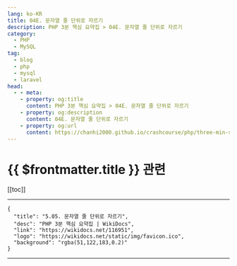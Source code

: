 ```yaml
---
lang: ko-KR
title: 04E. 문자열 줄 단위로 자르기
description: PHP 3분 핵심 요약집 > 04E. 문자열 줄 단위로 자르기
category: 
  - PHP
  - MySQL
tag: 
  - blog
  - php
  - mysql
  - laravel
head:
  - - meta:
    - property: og:title
      content: PHP 3분 핵심 요약집 > 04E. 문자열 줄 단위로 자르기
    - property: og:description
      content: 04E. 문자열 줄 단위로 자르기
    - property: og:url
      content: https://chanhi2000.github.io/crashcourse/php/three-min-summary/04-string/04E.html
---
```


# {{ $frontmatter.title }} 관련

[[toc]]

---

```component VPCard
{
  "title": "5.05. 문자열 줄 단위로 자르기",
  "desc": "PHP 3분 핵심 요약집 | WikiDocs",
  "link": "https://wikidocs.net/116951",
  "logo": "https://wikidocs.net/static/img/favicon.ico",
  "background": "rgba(51,122,183,0.2)"
}
```

---

<TagLinks />